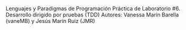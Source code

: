 Lenguajes y Paradigmas de Programación
Práctica de Laboratorio #6. Desarrollo dirigido por pruebas (TDD)
Autores: Vanessa Marín Barella (vaneMB) y Jesús Marín Ruiz (JMR)
